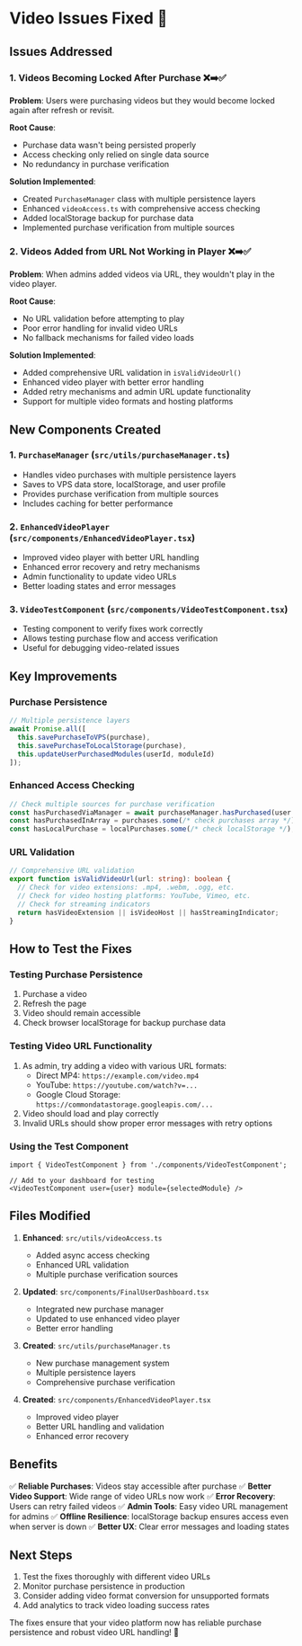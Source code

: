 # Video Issues Fixed 🎥

## Issues Addressed

### 1. Videos Becoming Locked After Purchase ❌➡️✅
**Problem**: Users were purchasing videos but they would become locked again after refresh or revisit.

**Root Cause**: 
- Purchase data wasn't being persisted properly
- Access checking only relied on single data source
- No redundancy in purchase verification

**Solution Implemented**:
- Created `PurchaseManager` class with multiple persistence layers
- Enhanced `videoAccess.ts` with comprehensive access checking
- Added localStorage backup for purchase data
- Implemented purchase verification from multiple sources

### 2. Videos Added from URL Not Working in Player ❌➡️✅
**Problem**: When admins added videos via URL, they wouldn't play in the video player.

**Root Cause**:
- No URL validation before attempting to play
- Poor error handling for invalid video URLs
- No fallback mechanisms for failed video loads

**Solution Implemented**:
- Added comprehensive URL validation in `isValidVideoUrl()`
- Enhanced video player with better error handling
- Added retry mechanisms and admin URL update functionality
- Support for multiple video formats and hosting platforms

## New Components Created

### 1. `PurchaseManager` (`src/utils/purchaseManager.ts`)
- Handles video purchases with multiple persistence layers
- Saves to VPS data store, localStorage, and user profile
- Provides purchase verification from multiple sources
- Includes caching for better performance

### 2. `EnhancedVideoPlayer` (`src/components/EnhancedVideoPlayer.tsx`)
- Improved video player with better URL handling
- Enhanced error recovery and retry mechanisms
- Admin functionality to update video URLs
- Better loading states and error messages

### 3. `VideoTestComponent` (`src/components/VideoTestComponent.tsx`)
- Testing component to verify fixes work correctly
- Allows testing purchase flow and access verification
- Useful for debugging video-related issues

## Key Improvements

### Purchase Persistence
```typescript
// Multiple persistence layers
await Promise.all([
  this.savePurchaseToVPS(purchase),
  this.savePurchaseToLocalStorage(purchase),
  this.updateUserPurchasedModules(userId, moduleId)
]);
```

### Enhanced Access Checking
```typescript
// Check multiple sources for purchase verification
const hasPurchasedViaManager = await purchaseManager.hasPurchased(user.id, module.id);
const hasPurchasedInArray = purchases.some(/* check purchases array */);
const hasLocalPurchase = localPurchases.some(/* check localStorage */);
```

### URL Validation
```typescript
// Comprehensive URL validation
export function isValidVideoUrl(url: string): boolean {
  // Check for video extensions: .mp4, .webm, .ogg, etc.
  // Check for video hosting platforms: YouTube, Vimeo, etc.
  // Check for streaming indicators
  return hasVideoExtension || isVideoHost || hasStreamingIndicator;
}
```

## How to Test the Fixes

### Testing Purchase Persistence
1. Purchase a video
2. Refresh the page
3. Video should remain accessible
4. Check browser localStorage for backup purchase data

### Testing Video URL Functionality
1. As admin, try adding a video with various URL formats:
   - Direct MP4: `https://example.com/video.mp4`
   - YouTube: `https://youtube.com/watch?v=...`
   - Google Cloud Storage: `https://commondatastorage.googleapis.com/...`
2. Video should load and play correctly
3. Invalid URLs should show proper error messages with retry options

### Using the Test Component
```tsx
import { VideoTestComponent } from './components/VideoTestComponent';

// Add to your dashboard for testing
<VideoTestComponent user={user} module={selectedModule} />
```

## Files Modified

1. **Enhanced**: `src/utils/videoAccess.ts`
   - Added async access checking
   - Enhanced URL validation
   - Multiple purchase verification sources

2. **Updated**: `src/components/FinalUserDashboard.tsx`
   - Integrated new purchase manager
   - Updated to use enhanced video player
   - Better error handling

3. **Created**: `src/utils/purchaseManager.ts`
   - New purchase management system
   - Multiple persistence layers
   - Comprehensive purchase verification

4. **Created**: `src/components/EnhancedVideoPlayer.tsx`
   - Improved video player
   - Better URL handling and validation
   - Enhanced error recovery

## Benefits

✅ **Reliable Purchases**: Videos stay accessible after purchase
✅ **Better Video Support**: Wide range of video URLs now work
✅ **Error Recovery**: Users can retry failed videos
✅ **Admin Tools**: Easy video URL management for admins
✅ **Offline Resilience**: localStorage backup ensures access even when server is down
✅ **Better UX**: Clear error messages and loading states

## Next Steps

1. Test the fixes thoroughly with different video URLs
2. Monitor purchase persistence in production
3. Consider adding video format conversion for unsupported formats
4. Add analytics to track video loading success rates

The fixes ensure that your video platform now has reliable purchase persistence and robust video URL handling! 🚀